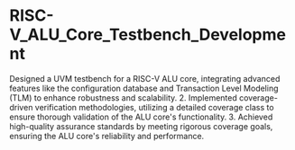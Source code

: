 # RISC-V_ALU_Core_Testbench_Development
Designed a UVM testbench for a RISC-V ALU core, integrating advanced features like the configuration database and Transaction Level Modeling (TLM) to enhance robustness and scalability.  2. Implemented coverage-driven verification methodologies, utilizing a detailed coverage class to ensure thorough validation of the ALU core's functionality.  3. Achieved high-quality assurance standards by meeting rigorous coverage goals, ensuring the ALU core's reliability and performance.
